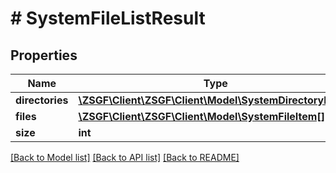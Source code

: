 # # SystemFileListResult

## Properties

Name | Type | Description | Notes
------------ | ------------- | ------------- | -------------
**directories** | [**\ZSGF\Client\ZSGF\Client\Model\SystemDirectoryItem[]**](SystemDirectoryItem.md) |  | [optional]
**files** | [**\ZSGF\Client\ZSGF\Client\Model\SystemFileItem[]**](SystemFileItem.md) |  | [optional]
**size** | **int** |  | [optional]

[[Back to Model list]](../../README.md#models) [[Back to API list]](../../README.md#endpoints) [[Back to README]](../../README.md)
